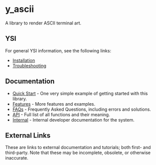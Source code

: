 # y_ascii

A library to render ASCII terminal art.

## YSI

For general YSI information, see the following links:

* [Installation](../installation.md)
* [Troubleshooting](../troubleshooting.md)

## Documentation

* [Quick Start](y_ascii/quick-start.md) - One very simple example of getting started with this library.
* [Features](y_ascii/features.md) - More features and examples.
* [FAQs](y_ascii/faqs.md) - Frequently Asked Questions, including errors and solutions.
* [API](y_ascii/api.md) - Full list of all functions and their meaning.
* [Internal](y_ascii/internal.md) - Internal developer documentation for the system.

## External Links

These are links to external documentation and tutorials; both first- and third-party.  Note that these may be incomplete, obsolete, or otherwise inaccurate.

